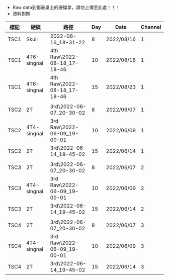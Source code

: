 - Raw data到郁豪桌上的硬碟拿，請勿上傳至此處！！！
- 資料對照

| 標記  | 硬碟        | 路徑                         | Day | Date       | Channel |
| ---- | ----------- | --------------------------- | --- | ---------- | ------- |
| TSC1 | Skull       | 2022-08-16_18-31-22         | 8   | 2022/08/16 | 1       |
| TSC1 | 4T6-singnal | 4th Raw\2022-08-18_17-18-46 | 10  | 2022/08/18 | 1       |
| TSC1 | 4T6-singnal | 4th Raw\2022-08-18_17-18-46 | 15  | 2022/08/23 | 1       |
|      |             |                             |     |            |         |
| TSC2 | 2T          | 3rd\2022-06-07_20-30-02     | 8   | 2022/06/07 | 1       |
| TSC2 | 4T4-singnal | 3rd Raw\2022-06-09_19-00-01 | 10  | 2022/06/09 | 1       |
| TSC2 | 2T          | 3rd\2022-06-14_19-45-02     | 15  | 2022/06/14 | 1       |
|      |             |                             |     |            |         |
| TSC3 | 2T          | 3rd\2022-06-07_20-30-02     | 8   | 2022/06/07 | 2       |
| TSC3 | 4T4-singnal | 3rd Raw\2022-06-09_19-00-01 | 10  | 2022/06/09 | 2       |
| TSC3 | 2T          | 3rd\2022-06-14_19-45-02     | 15  | 2022/06/14 | 2       |
|      |             |                             |     |            |         |
| TSC4 | 2T          | 3rd\2022-06-07_20-30-02     | 8   | 2022/06/07 | 3       |
| TSC4 | 4T4-singnal | 3rd Raw\2022-06-09_19-00-01 | 10  | 2022/06/09 | 3       |
| TSC4 | 2T          | 3rd\2022-06-14_19-45-02     | 15  | 2022/06/14 | 3       |
